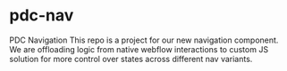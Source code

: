 # pdc-nav
PDC Navigation
This repo is a project for our new navigation component. We are offloading logic from native webflow interactions to custom JS solution for more control over states across different nav variants.
